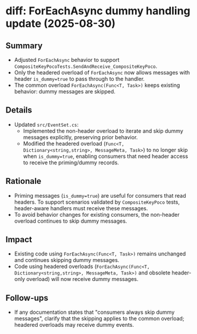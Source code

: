 # diff: ForEachAsync dummy handling update (2025-08-30)

## Summary
- Adjusted `ForEachAsync` behavior to support `CompositeKeyPocoTests.SendAndReceive_CompositeKeyPoco`.
- Only the headered overload of `ForEachAsync` now allows messages with header `is_dummy=true` to pass through to the handler.
- The common overload `ForEachAsync(Func<T, Task>)` keeps existing behavior: dummy messages are skipped.

## Details
- Updated `src/EventSet.cs`:
  - Implemented the non-header overload to iterate and skip dummy messages explicitly, preserving prior behavior.
  - Modified the headered overload (`Func<T, Dictionary<string,string>, MessageMeta, Task>`) to no longer skip when `is_dummy=true`, enabling consumers that need header access to receive the priming/dummy records.

## Rationale
- Priming messages (`is_dummy=true`) are useful for consumers that read headers. To support scenarios validated by `CompositeKeyPoco` tests, header-aware handlers must receive these messages.
- To avoid behavior changes for existing consumers, the non-header overload continues to skip dummy messages.

## Impact
- Existing code using `ForEachAsync(Func<T, Task>)` remains unchanged and continues skipping dummy messages.
- Code using headered overloads (`ForEachAsync(Func<T, Dictionary<string,string>, MessageMeta, Task>)` and obsolete header-only overload) will now receive dummy messages.

## Follow-ups
- If any documentation states that "consumers always skip dummy messages", clarify that the skipping applies to the common overload; headered overloads may receive dummy events.

